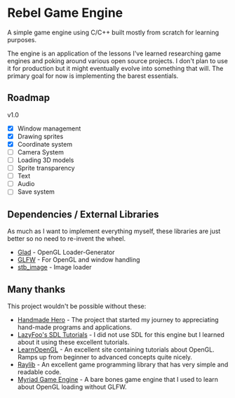 # Rebel Game Engine
A simple game engine using C/C++ built mostly from scratch for learning purposes.

The engine is an application of the lessons I've learned researching game engines and poking around various open source projects. I don't plan to use it for production but it might eventually evolve into something that will. The primary goal for now is implementing the barest essentials. 

## Roadmap
v1.0

- [x] Window management
- [x] Drawing sprites
- [x] Coordinate system
- [ ] Camera System
- [ ] Loading 3D models
- [ ] Sprite transparency
- [ ] Text
- [ ] Audio
- [ ] Save system

## Dependencies / External Libraries
As much as I want to implement everything myself, these libraries are just better so no need to re-invent the wheel.

  * [Glad](https://github.com/Dav1dde/glad) - OpenGL Loader-Generator
  * [GLFW](https://www.glfw.org/) - For OpenGL and window handling
  * [stb_image](https://github.com/nothings/stb) - Image loader

## Many thanks
This project wouldn't be possible without these:

  * [Handmade Hero](https://handmadehero.org/) - The project that started my journey to appreciating hand-made programs and applications.
  * [LazyFoo's SDL Tutorials](http://lazyfoo.net/tutorials/SDL/index.php) - I did not use SDL for this engine but I learned about it using these excellent tutorials.
  * [LearnOpenGL](https://learnopengl.com/) - An excellent site containing tutorials about OpenGL. Ramps up from beginner to advanced concepts quite nicely.
  * [Raylib](https://www.raylib.com/) - An excellent game programming library that has very simple and readable code.
  * [Myriad Game Engine](https://github.com/jobtalle/Myriad) - A bare bones game engine that I used to learn about OpenGL loading without GLFW.
